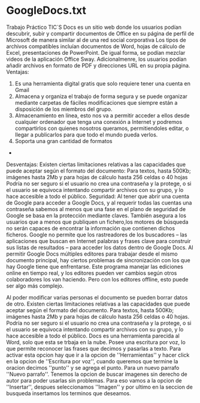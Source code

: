 # GoogleDocs.txt
Trabajo Práctico TIC´S
Docs es un sitio web donde los usuarios podían descubrir, subir y compartir documentos de Office en su página de perfil de Microsoft 
 de manera similar al de una red social corporativa
 Los tipos de archivos compatibles incluían documentos de Word, hojas de cálculo de Excel, presentaciones de PowerPoint.
 De igual forma, se podían mezclar videos de la aplicación Office Sway.
 Adicionalmenre, los usuarios podían añadir archivos en formato de PDF y direcciones URL en su propia página.
Ventajas:
1. Es una herramienta digital gratis que solo requiere tener una cuenta en Gmail
2. Almacena y organiza el trabajo de forma segura y se puede organizar mediante carpetas de fáciles modificaciones que siempre están a disposición de los miembros del grupo.
3. Almacenamiento en línea, esto nos va a permitir acceder a ellos desde cualquier ordenador que tenga una conexión a Internet y podremos compartirlos con quienes nosotros queramos, permitiendoles editar, o llegar a publicarlos para que todo el mundo pueda verlos.
4. Soporta una gran cantidad de formatos
+
Desventajas:
Existen ciertas limitaciones relativas a las capacidades que puede aceptar según el formato del documento:
Para textos, hasta 500Kb; imágenes hasta 2Mb y para hojas de cálculo hasta 256 celdas o 40 hojas
Podría no ser seguro si el usuario no crea una contraseña y la protege, o si el usuario se equivoca intentando compartir archivos con su grupo, y lo hace accesible a todo el público.
Seguridad:
Al tener que abrir una cuenta de Google para acceder a Google Docs, y al requerir todas las cuentas una contraseña
sabemos al menos que una fase en el plano de seguridad de Google se basa en la protección mediante claves.
También asegura a los usuarios que a menos que publiquen un fichero,los motores de búsqueda no serán capaces de encontrar la información que contienen dichos ficheros. 
Google no permite que los rastreadores de los buscadores – las aplicaciones que buscan en Internet palabras y frases clave para construir sus listas de resultados – para acceder los datos dentro de Google Docs. 
Al permitir Google Docs múltiples editores para trabajar desde el mismo documento principal,
hay ciertos problemas de sincronización con los que hay Google tiene que enfrentarse.
Este programa manejar las ediciones online en tiempo real, y los editores pueden ver cambios según otros colaboradores los van haciendo.
Pero con los editores offline, esto puede ser algo más complejo.

Al poder modificar varias personas el documento se pueden borrar datos de otro.
Existen ciertas limitaciones relativas a las capacidades que puede aceptar según el formato del documento.
Para textos, hasta 500Kb; imágenes hasta 2Mb y para hojas de cálculo hasta 256 celdas o 40 hojas.
Podría no ser seguro si el usuario no crea una contraseña y la protege, o si el usuario se equivoca intentando compartir archivos
con su grupo, y lo hace accesible a todo el público.
Docs es una herramienta parecida al Word, solo que esta se trbaja en la nube. 
 Posee una escritura por voz, lo que permite reconocer las frases que decimos y pasarlas a texto. 
 Para activar esta opcion hay que ir a la opcion de  ''Herramientas'' y hacer click en la opcion de ''Escritura por voz'',
 cuando queremos que termine la oracion decimos ''punto'' y se agrega el punto. Para un nuevo parrafo ''Nuevo parrafo''.
 Tenemos la opcion de buscar imagenes sin derecho de autor para poder usarlas sin problemas.
 Para eso vamos a la opcion de ''Insertar'', despues seleccionamos ''Imagen'' y por ultimo en la seccion de busqueda 
 insertamos los terminos que deseamos.
 
